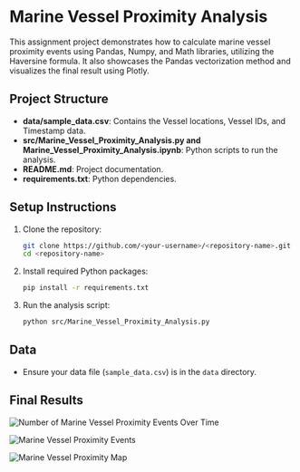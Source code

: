 
# Marine Vessel Proximity Analysis

This assignment project demonstrates how to calculate marine vessel proximity events using Pandas, Numpy, and Math libraries, utilizing the Haversine formula. It also showcases the Pandas vectorization method and visualizes the final result using Plotly.

## Project Structure

- **data/sample_data.csv**: Contains the Vessel locations, Vessel IDs, and Timestamp data.
- **src/Marine_Vessel_Proximity_Analysis.py and Marine_Vessel_Proximity_Analysis.ipynb**: Python scripts to run the analysis.
- **README.md**: Project documentation.
- **requirements.txt**: Python dependencies.

## Setup Instructions

1. Clone the repository:

    ```bash
    git clone https://github.com/<your-username>/<repository-name>.git
    cd <repository-name>
    ```

2. Install required Python packages:

    ```bash
    pip install -r requirements.txt
    ```

3. Run the analysis script:

    ```bash
    python src/Marine_Vessel_Proximity_Analysis.py
    ```
    
## Data

- Ensure your data file (`sample_data.csv`) is in the `data` directory.

## Final Results

![Number of Marine Vessel Proximity Events Over Time](https://github.com/prachisarode95/MarineVesselProximityAnalysis/assets/60979131/ead775a2-1192-4645-9a9d-51023d9c59ba)

![Marine Vessel Proximity Events](https://github.com/prachisarode95/MarineVesselProximityAnalysis/assets/60979131/77b3109f-b5cc-4ece-8062-da11137881c8)

![Marine Vessel Proximity Map](https://github.com/prachisarode95/MarineVesselProximityAnalysis/assets/60979131/c6f651b1-275d-466b-8118-6e3b81aeaeaa)




